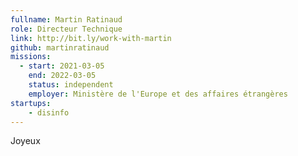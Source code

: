 ```yaml
---
fullname: Martin Ratinaud
role: Directeur Technique
link: http://bit.ly/work-with-martin
github: martinratinaud
missions:
  - start: 2021-03-05
    end: 2022-03-05
    status: independent
    employer: Ministère de l'Europe et des affaires étrangères
startups:
    - disinfo
---
```


Joyeux 
